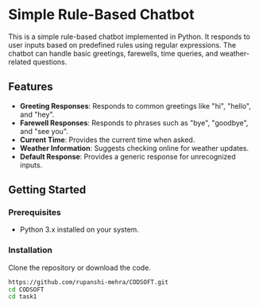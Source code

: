 # Simple Rule-Based Chatbot

This is a simple rule-based chatbot implemented in Python. It responds to user inputs based on predefined rules using regular expressions. The chatbot can handle basic greetings, farewells, time queries, and weather-related questions.

## Features

- **Greeting Responses**: Responds to common greetings like "hi", "hello", and "hey".
- **Farewell Responses**: Responds to phrases such as "bye", "goodbye", and "see you".
- **Current Time**: Provides the current time when asked.
- **Weather Information**: Suggests checking online for weather updates.
- **Default Response**: Provides a generic response for unrecognized inputs.

## Getting Started

### Prerequisites

- Python 3.x installed on your system.

### Installation
Clone the repository or download the code.
   ```bash
   https://github.com/rupanshi-mehra/CODSOFT.git
   cd CODSOFT
   cd task1
